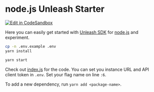 # node.js Unleash Starter

[![Edit in CodeSandbox](https://codesandbox.io/static/img/play-codesandbox.svg)](https://codesandbox.io/s/github/Unleash/unleash-sdk-examples/tree/v2/NodeJS)

Here you can easily get started with [Unleash SDK](https://github.com/Unleash/unleash-client-node) for [node.js](https://nodejs.org/en) and experiment.

```sh
cp -n .env.example .env
yarn install

yarn start
```

Check out [index.js](./index.js) for the code.
You can set you instance URL and API client token in `.env`.
Set your flag name on line `:6`.

To add a new dependency, run `yarn add <package-name>`.
